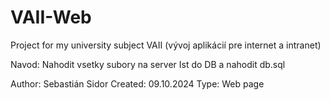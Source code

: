 # VAII-Web
Project for my university subject VAII (vývoj aplikácií pre internet a intranet)

Navod:
Nahodit vsetky subory na server
Ist do DB a nahodit db.sql


Author: Sebastián Sidor
Created: 09.10.2024
Type: Web page
